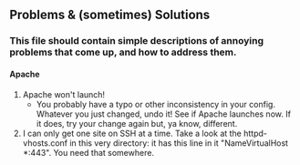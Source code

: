 ## Problems & (sometimes) Solutions

### This file should contain simple descriptions of annoying problems that come up, and how to address them.


#### Apache
1. Apache won't launch!
    - You probably have a typo or other inconsistency in your config. Whatever you just changed, undo it! See if Apache launches now. If it does, try your change again but, ya know, different.
2. I can only get one site on SSH at a time.
    Take a look at the httpd-vhosts.conf in this very directory: it has this line in it "NameVirtualHost *:443". You need that somewhere.
